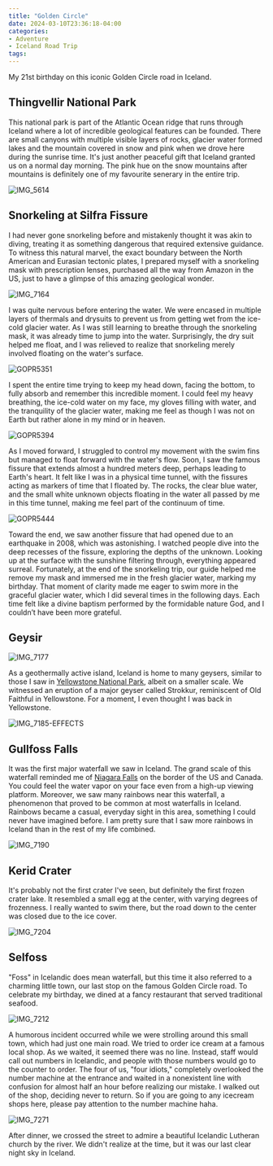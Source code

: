 ```yaml
---
title: "Golden Circle"
date: 2024-03-10T23:36:18-04:00
categories:
- Adventure
- Iceland Road Trip
tags:
---
```


My 21st birthday on this iconic Golden Circle road in Iceland.

## Thingvellir National Park

This national park is part of the Atlantic Ocean ridge that runs through Iceland where a lot of incredible geological features can be founded. There are small canyons with multiple visible layers of rocks, glacier water formed lakes and the mountain covered in snow and pink when we drove here during the sunrise time. It's just another peaceful gift that Iceland granted us on a normal day morning. The pink hue on the snow mountains after mountains is definitely one of my favourite senerary in the entire trip.

![IMG_5614](IMG_5614.jpg)

## Snorkeling at Silfra Fissure

I had never gone snorkeling before and mistakenly thought it was akin to diving, treating it as something dangerous that required extensive guidance. To witness this natural marvel, the exact boundary between the North American and Eurasian tectonic plates, I prepared myself with a snorkeling mask with prescription lenses, purchased all the way from Amazon in the US, just to have a glimpse of this amazing geological wonder.

![IMG_7164](IMG_7164.jpg)

I was quite nervous before entering the water. We were encased in multiple layers of thermals and drysuits to prevent us from getting wet from the ice-cold glacier water. As I was still learning to breathe through the snorkeling mask, it was already time to jump into the water. Surprisingly, the dry suit helped me float, and I was relieved to realize that snorkeling merely involved floating on the water's surface.

![GOPR5351](GOPR5351.jpg)

I spent the entire time trying to keep my head down, facing the bottom, to fully absorb and remember this incredible moment. I could feel my heavy breathing, the ice-cold water on my face, my gloves filling with water, and the tranquility of the glacier water, making me feel as though I was not on Earth but rather alone in my mind or in heaven.

![GOPR5394](GOPR5394.jpg)

As I moved forward, I struggled to control my movement with the swim fins but managed to float forward with the water's flow. Soon, I saw the famous fissure that extends almost a hundred meters deep, perhaps leading to Earth's heart. It felt like I was in a physical time tunnel, with the fissures acting as markers of time that I floated by. The rocks, the clear blue water, and the small white unknown objects floating in the water all passed by me in this time tunnel, making me feel part of the continuum of time.

![GOPR5444](GOPR5444.jpg)

Toward the end, we saw another fissure that had opened due to an earthquake in 2008, which was astonishing. I watched people dive into the deep recesses of the fissure, exploring the depths of the unknown. Looking up at the surface with the sunshine filtering through, everything appeared surreal. Fortunately, at the end of the snorkeling trip, our guide helped me remove my mask and immersed me in the fresh glacier water, marking my birthday. That moment of clarity made me eager to swim more in the graceful glacier water, which I did several times in the following days. Each time felt like a divine baptism performed by the formidable nature God, and I couldn’t have been more grateful.

## Geysir

![IMG_7177](IMG_7177.jpg)

As a geothermally active island, Iceland is home to many geysers, similar to those I saw in [Yellowstone National Park](/2023-06-18-yellowstone-national-park/#old-faithful-gesyer), albeit on a smaller scale. We witnessed an eruption of a major geyser called Strokkur, reminiscent of Old Faithful in Yellowstone. For a moment, I even thought I was back in Yellowstone.

![IMG_7185-EFFECTS](IMG_7185-EFFECTS.jpg)

## Gullfoss Falls

It was the first major waterfall we saw in Iceland. The grand scale of this waterfall reminded me of [Niagara Falls](/2023-01-08-from-toronto-to-cancun.md/#niagara-falls) on the border of the US and Canada. You could feel the water vapor on your face even from a high-up viewing platform. Moreover, we saw many rainbows near this waterfall, a phenomenon that proved to be common at most waterfalls in Iceland. Rainbows became a casual, everyday sight in this area, something I could never have imagined before. I am pretty sure that I saw more rainbows in Iceland than in the rest of my life combined.

![IMG_7190](IMG_7190.jpg)

## Kerid Crater

It's probably not the first crater I've seen, but definitely the first frozen crater lake. It resembled a small egg at the center, with varying degrees of frozenness. I really wanted to swim there, but the road down to the center was closed due to the ice cover.

![IMG_7204](IMG_7204.jpg)

## Selfoss

"Foss" in Icelandic does mean waterfall, but this time it also referred to a charming little town, our last stop on the famous Golden Circle road. To celebrate my birthday, we dined at a fancy restaurant that served traditional seafood.

![IMG_7212](IMG_7212.jpg)

A humorous incident occurred while we were strolling around this small town, which had just one main road. We tried to order ice cream at a famous local shop. As we waited, it seemed there was no line. Instead, staff would call out numbers in Icelandic, and people with those numbers would go to the counter to order. The four of us, "four idiots," completely overlooked the number machine at the entrance and waited in a nonexistent line with confusion for almost half an hour before realizing our mistake. I walked out of the shop, deciding never to return. So if you are going to any icecream shops here, please pay attention to the number machine haha.

![IMG_7271](IMG_7271.jpg)

After dinner, we crossed the street to admire a beautiful Icelandic Lutheran church by the river. We didn't realize at the time, but it was our last clear night sky in Iceland.
